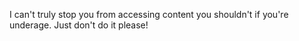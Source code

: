 I can't truly stop you from accessing content you shouldn't if you're underage.
Just don't do it please!
